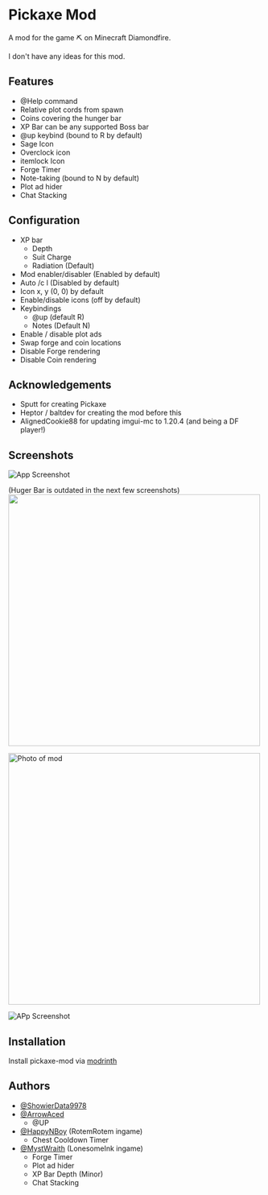 
# Pickaxe Mod

A mod for the game ⛏️ on Minecraft Diamondfire.

I don't have any ideas for this mod.

## Features

- @Help command
- Relative plot cords from spawn
- Coins covering the hunger bar
- XP Bar can be any supported Boss bar
- @up keybind (bound to R by default)
- Sage Icon
- Overclock icon
- itemlock Icon
- Forge Timer
- Note-taking (bound to N by default)
- Plot ad hider
- Chat Stacking

## Configuration
- XP bar 
   - Depth
   - Suit Charge
   - Radiation (Default)
- Mod enabler/disabler (Enabled by default)
- Auto /c l (Disabled by default)
- Icon x, y (0, 0) by default
- Enable/disable icons (off by default)
- Keybindings
   - @up (default R)
   - Notes (Default N)
- Enable / disable plot ads
- Swap forge and coin locations
- Disable Forge rendering
- Disable Coin rendering

## Acknowledgements

- Sputt for creating Pickaxe
- Heptor / baltdev for creating the mod before this
- AlignedCookie88 for updating imgui-mc to 1.20.4 (and being a DF player!)

## Screenshots

![App Screenshot](https://cdn.modrinth.com/data/v7NA6OIt/images/00b69392c7eee61274edc12b74383b621bf6a83e.png)

(Huger Bar is outdated in the next few screenshots)
<br>
<img src="https://cdn-raw.modrinth.com/data/v7NA6OIt/images/20d207af450fa9941a4b9771b90dacb6958c9e43.png" width="500px">

<img src="https://cdn.modrinth.com/data/v7NA6OIt/images/fb6296621f01ce7bfdb31b305271872109560c4b.png" width="500px" alt="Photo of mod">

![APp Screenshot](https://cdn.modrinth.com/data/v7NA6OIt/images/c58658b3eb5e01c55deaf0c27335635c43df4d1c.png)
## Installation

Install pickaxe-mod via [modrinth](https://modrinth.com/mod/pickaxe-mod)
## Authors

- [@ShowierData9978](https://www.github.com/ShowierData9978)
- [@ArrowAced](https://www.github.com/ArrowAced)
    - @UP
- [@HappyNBoy](https://www.github.com/HappyNBoy) (RotemRotem ingame)
    - Chest Cooldown Timer
- [@MystWraith](https://github.com/MystWraith) (LonesomeInk ingame)
   - Forge Timer
   - Plot ad hider
  - XP Bar Depth (Minor)
  - Chat Stacking

